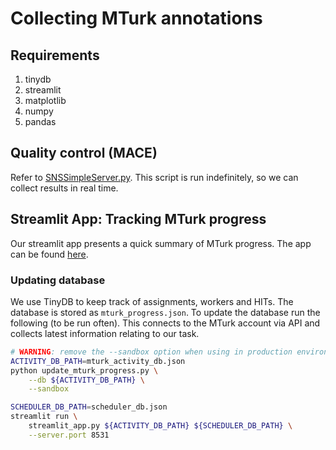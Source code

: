 # Collecting MTurk annotations

## Requirements

1. tinydb
2. streamlit
3. matplotlib
4. numpy
5. pandas

## Quality control (MACE)

Refer to [SNSSimpleServer.py](SNSSimpleServer.py). This script is run indefinitely, so we can collect results in real time.

## Streamlit App: Tracking MTurk progress

Our streamlit app presents a quick summary of MTurk progress. The app can be found [here](miami.lti.cs.cmu.edu:8511/).

### Updating database

We use TinyDB to keep track of assignments, workers and HITs. The database is stored as `mturk_progress.json`. To update the database run the following (to be run often). This connects to the MTurk account via API and collects latest information relating to our task.

```bash
# WARNING: remove the --sandbox option when using in production environment.
ACTIVITY_DB_PATH=mturk_activity_db.json
python update_mturk_progress.py \
    --db ${ACTIVITY_DB_PATH} \
    --sandbox
```

```bash
SCHEDULER_DB_PATH=scheduler_db.json
streamlit run \
    streamlit_app.py ${ACTIVITY_DB_PATH} ${SCHEDULER_DB_PATH} \
    --server.port 8531
```
